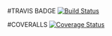 #TRAVIS BADGE
[![Build Status](https://travis-ci.org/lindseyme/Fast-Food-Fast.svg?branch=api_ci)](https://travis-ci.org/lindseyme/Fast-Food-Fast)

#COVERALLS
[![Coverage Status](https://coveralls.io/repos/github/lindseyme/Fast-Food-Fast/badge.svg?branch=api_ci)](https://coveralls.io/github/lindseyme/Fast-Food-Fast?branch=api_ci)